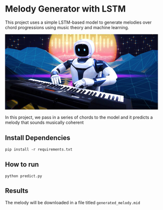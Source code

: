 # Melody Generator with LSTM
This project uses a simple LSTM-based model to generate melodies over chord progressions using music theory and machine learning.

![Image](auto-music-.jpg)

In this project, we pass in a series of chords to the model and it predicts a melody that sounds musically coherent

## Install Dependencies
```
pip install -r requirements.txt
```

## How to run 

```
python predict.py
```

## Results
The melody will be downloaded in a file titled `generated_melody.mid`





